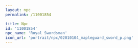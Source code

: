 ```yaml
---
layout: npc
permalink: /11001854

title: Npc
id: '11001854'
npc_name: 'Royal Swordsman'
icon_url: 'portrait/npc/02010104_mapleguard_sword_p.png'
---
```


